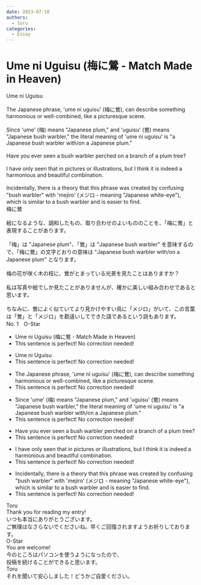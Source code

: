 ```yaml
---
date: 2023-07-10
authors:
  - toru
categories:
  - Essay
---
```


<h1 id="subject_show">Ume ni Uguisu (梅に鶯 - Match Made in Heaven)</h1>
<div class="date" hidden>Jul 10, 2023 19:21</div>
<div id="post"><div id="body_show_ori">
Ume ni Uguisu<br/><br/>The Japanese phrase, 'ume ni uguisu' (梅に鶯), can describe something harmonious or well-combined, like a picturesque scene.<br/><br/>Since 'ume' (梅) means "Japanese plum," and 'uguisu' (鶯) means "Japanese bush warbler," the literal meaning of 'ume ni uguisu' is "a Japanese bush warbler with/on a Japanese plum."<br/><br/>Have you ever seen a bush warbler perched on a branch of a plum tree?<br/><br/>I have only seen that in pictures or illustrations, but I think it is indeed a harmonious and beautiful combination.<br/><br/>Incidentally, there is a theory that this phrase was created by confusing "bush warbler" with 'mejiro' (メジロ - meaning "Japanese white-eye"), which is similar to a bush warbler and is easier to find.
</div></div>

<!-- more -->

<div id="post_ja"><div id="body_show_mo">
梅に鶯<br/><br/>絵になるような、調和したもの、取り合わせのよいもののことを、「梅に鶯」と表現することがあります。<br/><br/>「梅」は "Japanese plum"、「鶯」は "Japanese bush warbler" を意味するので、「梅に鶯」の文字どおりの意味は "Japanese bush warbler with/on a Japanese plum" となります。<br/><br/>梅の花が咲く木の枝に、鶯がとまっている光景を見たことはありますか？<br/><br/>私は写真や絵でしか見たことがありませんが、確かに美しい組み合わせであると思います。<br/><br/>ちなみに、鶯によく似ていてより見かけやすい鳥に「メジロ」がいて、この言葉は「鶯」と「メジロ」を勘違いしてできた語であるという説もあります。
</div></div>
<div id="block"><div class="first_name"> No. 1　<span class="just_name">O-Star</span></div><div id="block2">
<ul class="correction_field">
<li class="incorrect">Ume ni Uguisu (梅に鶯 - Match Made in Heaven)</li>
<li class="corrected perfect">This sentence is perfect! No correction needed!</li>
</ul>
<ul class="correction_field">
<li class="incorrect">Ume ni Uguisu</li>
<li class="corrected perfect">This sentence is perfect! No correction needed!</li>
</ul>
<ul class="correction_field">
<li class="incorrect">The Japanese phrase, 'ume ni uguisu' (梅に鶯), can describe something harmonious or well-combined, like a picturesque scene.</li>
<li class="corrected perfect">This sentence is perfect! No correction needed!</li>
</ul>
<ul class="correction_field">
<li class="incorrect">Since 'ume' (梅) means "Japanese plum," and 'uguisu' (鶯) means "Japanese bush warbler," the literal meaning of 'ume ni uguisu' is "a Japanese bush warbler with/on a Japanese plum."</li>
<li class="corrected perfect">This sentence is perfect! No correction needed!</li>
</ul>
<ul class="correction_field">
<li class="incorrect">Have you ever seen a bush warbler perched on a branch of a plum tree?</li>
<li class="corrected perfect">This sentence is perfect! No correction needed!</li>
</ul>
<ul class="correction_field">
<li class="incorrect">I have only seen that in pictures or illustrations, but I think it is indeed a harmonious and beautiful combination.</li>
<li class="corrected perfect">This sentence is perfect! No correction needed!</li>
</ul>
<ul class="correction_field">
<li class="incorrect">Incidentally, there is a theory that this phrase was created by confusing "bush warbler" with 'mejiro' (メジロ - meaning "Japanese white-eye"), which is similar to a bush warbler and is easier to find.</li>
<li class="corrected perfect">This sentence is perfect! No correction needed!</li>
</ul>
</div><div class="name"><span class="just_name">Toru</span><br>
Thank you for reading my entry!<br/>いつも本当にありがとうございます。<br/>ご無理はなさらないでくださいね。早くご回復されますようお祈りしております。 
</div>
<div class="name"><span class="just_name">O-Star</span><br>
You are welcome!<br/>今のところはパソコンを使うようになったので、<br/>投稿を続けることができると思います。
</div>
<div class="name"><span class="just_name">Toru</span><br>
それを聞いて安心しました！どうかご自愛ください。
</div>
</div>
